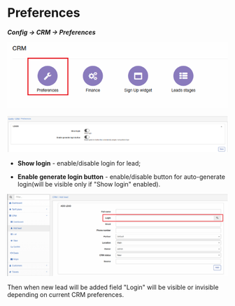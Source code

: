 Preferences
=============
**_Config -> CRM -> Preferences_**

![icon](icon.png)

![view](preferences.png)

* **Show login** - enable/disable login for lead;

* **Enable generate login button** - enable/disable button for auto-generate login(will be visible only if "Show login" enabled).

![Add lead](add_lead.png)

Then when new lead will be added field "Login" will be visible or invisible depending on current CRM preferences.
